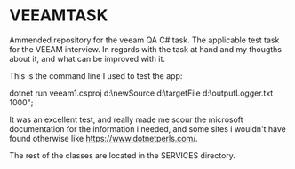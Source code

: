 # VEEAMTASK
Ammended repository for the veeam QA C# task.
The applicable test task for the VEEAM interview. In regards with the task at hand and my thougths about it, and what can be improved with it.

This is the command line I used to test the app:

dotnet run veeam1.csproj d:\newSource d:\targetFile d:\outputLogger.txt 1000";

It was an excellent test, and really made me scour the microsoft documentation for the information i needed, and some sites i wouldn't have found otherwise like https://www.dotnetperls.com/.

The rest of the classes are located in the SERVICES directory.
